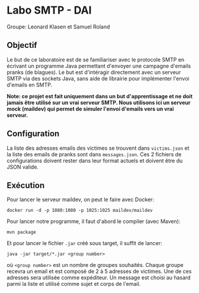 # Labo SMTP - DAI
Groupe: Leonard Klasen et Samuel Roland

## Objectif
Le but de ce laboratoire est de se familiariser avec le protocole SMTP en écrivant un programme Java permettant d'envoyer une campagne d'emails pranks (de blagues). Le but est d'intéragir directement avec un serveur SMTP via des sockets Java, sans aide de librairie pour implémenter l'envoi d'emails en SMTP.

**Note: ce projet est fait uniquement dans un but d'apprentissage et ne doit jamais être utilisé sur un vrai serveur SMTP. Nous utilisons ici un serveur mock (maildev) qui permet de simuler l'envoi d'emails vers un vrai serveur.**

## Configuration
La liste des adresses emails des victimes se trouvent dans `victims.json` et la liste des emails de pranks sont dans `messages.json`. Ces 2 fichiers de configurations doivent rester dans leur format actuels et doivent être du JSON valide.

## Exécution
Pour lancer le serveur maildev, on peut le faire avec Docker:
```
docker run -d -p 1080:1080 -p 1025:1025 maildev/maildev
```

Pour lancer notre programme, il faut d'abord le compiler (avec Maven):
```
mvn package
```
Et pour lancer le fichier `.jar` créé sous target, il suffit de lancer:
```
java -jar target/*.jar <group number>
```
où `<group number>` est un nombre de groupes souhaités. Chaque groupe recevra un email et est composé de 2 à 5 adresses de victimes. Une de ces adresses sera utilisée comme expéditeur. Un message est choisi au hasard parmi la liste et utilisé comme sujet et corps de l'email.

